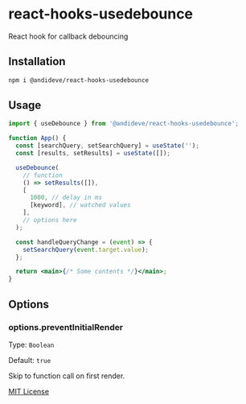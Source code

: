 # react-hooks-usedebounce

React hook for callback debouncing

## Installation

```sh
npm i @andideve/react-hooks-usedebounce
```

## Usage

```jsx
import { useDebounce } from '@andideve/react-hooks-usedebounce';

function App() {
  const [searchQuery, setSearchQuery] = useState('');
  const [results, setResults] = useState([]);

  useDebounce(
    // function
    () => setResults([]),
    [
      1000, // delay in ms
      [keyword], // watched values
    ],
    // options here
  );

  const handleQueryChange = (event) => {
    setSearchQuery(event.target.value);
  };

  return <main>{/* Some contents */}</main>;
}
```

## Options

### options.preventInitialRender

Type: `Boolean`

Default: `true`

Skip to function call on first render.

[MIT License](LICENSE)
